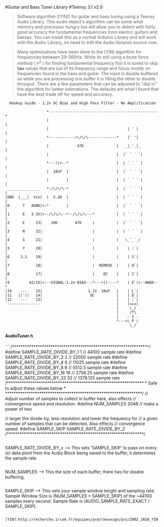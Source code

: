 #Guitar and Bass Tuner Library 
#Teensy 3.1 v2.0

>Software algorithm ([YIN]) for guitar and bass tuning using a Teensy Audio Library. This audio object's algorithm can be some what memory and processor hungry but will allow you to detect with fairly good accuracy the fundamental frequencies from electric guitars and basses. You can install this as a normal Arduino Library and will work with the Audio Library, no need to edit the Audio libraries source now.

>Many optimizations have been done to the [YIN] algorithm for frequencies between 29-360Hz. While its still using a brute force method ( n<sup>2</sup> ) for finding fundamental frequency f(o) it is tuned to skip <b>tau</b> values that are out of its frequency range and focus mostly on frequencies found in the bass and guitar. The input is double buffered so while you are processing one buffer it is filling the other to double throuput. There are a few parameters that can be adjusted to "dial in" the algorithm for better estimations. The defaults are what I found that have the best trade off for speed and accuracy.

<!-- language: lang-none -->
      Hookup Guide - 1.2v DC Bias and High Pass Filter - No Amplification

                       *--------------------------------------------------*   
                       |                                                  |
                       |                                    | ' |         |
                       *------------/\/\/\-------------*    |' '|         | 
                       |             47K               |   _|_'_|_        |
                       |                               |  |` ` ` `|       |
                       *---)|+--*                      |  | ` ` ` |       |
                       |  10uF  |                      |  |` ` ` `|       |
                       |        |                      |  | ` ` ` |       |
     _______________   *-/\/\/\-*                      |  |` ` ` `|       |
    |GND  |___|  Vin|  |  2.2K  |                      |  | ` ` ` |       |
    |0      T   AGND|<-*        |                      |  |` ` ` `|       |
    |1      E   3.3V|>--/\/\/\--*--/\/\/\---*          |  | ` ` ` |       |
    |2      E     23|    10K        47K     |          |  |` ` ` `|       |
    |3      N     22|                       |          |  | ` ` ` |       |
    |4      S     21|                       |          |   \_`_`_/        |
    |5      Y     20|                       |          |    | :`|         |
    |6     3.1    19|                       |          |    | S`|         |
    |7            18|                       |  REMOVE  |    | H`|         |
    |8            17|                       |    DC    |    | I`|         |
    |9         A2/16|<---SIGNAL-1.2v-BIAS---*---+|(----*    | E`|>--ANGD--*
    |10    ---    15|                     1.2V  10uF   |    | L`|
    |11   |(`)|   14|                      DC          |    | D`|
    |12    ---    13|                                  |    | :`|
     ---------------                                   |    |===|
                                                       |     \_/
                                                       |     /T\
                                                       |    - I -
                                                       *---<\ P /
                                                             \_/

<h4>AudioTuner.h</h4>
```
/****************************************************************/
#define SAMPLE_RATE_DIVIDE_BY_1 1      // 44100    sample rate
#define SAMPLE_RATE_DIVIDE_BY_2 2      // 22050    sample rate
#define SAMPLE_RATE_DIVIDE_BY_4 4      // 11025    sample rate
#define SAMPLE_RATE_DIVIDE_BY_8 8      // 5512.5   sample rate
#define SAMPLE_RATE_DIVIDE_BY_16 16    // 2756.25  sample rate
#define SAMPLE_RATE_DIVIDE_BY_32 32    // 1378.125 sample rate
/****************************************************************
*              Safe to adjust these values below               *
****************************************************************/
// Adjust number of samples to collect in buffer here, also effects
// convergence speed and resolution.
#define NUM_SAMPLES 2048 // make a power of two

// larger the divide-by, less resolution and lower the frequency for
// a given number of samples that can be detected. Also effects
// convergence speed.
#define SAMPLE_SKIP SAMPLE_RATE_DIVIDE_BY_2
/****************************************************************/
```

```
SAMPLE_RATE_DIVIDE_BY_x --> This sets 'SAMPLE_SKIP' to pass on every (x) data piont from the 
Audio Block being saved to the buffer, it determines the sample rate.
```

```
NUM_SAMPLES --> This the size of each buffer, there two for double buffering.
```
```
SAMPLE_SKIP --> This sets your sample window lenght and sampling rate. Sample Window Size is
(NUM_SAMPLES * SAMPLE_SKIP) of the ~44100 samples every second. Sample Rate is 
(AUDIO_SAMPLE_RATE_EXACT / SAMPLE_SKIP). 
```

[YIN]:http://recherche.ircam.fr/equipes/pcm/cheveign/pss/2002_JASA_YIN.pdf